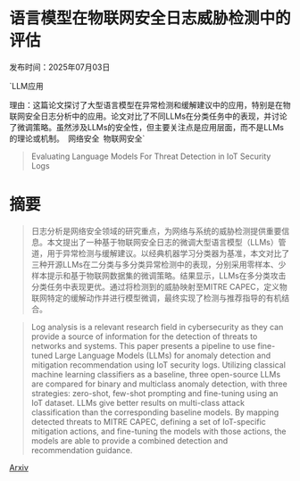 # 语言模型在物联网安全日志威胁检测中的评估

发布时间：2025年07月03日

`LLM应用

理由：这篇论文探讨了大型语言模型在异常检测和缓解建议中的应用，特别是在物联网安全日志分析中的应用。论文对比了不同LLMs在分类任务中的表现，并讨论了微调策略。虽然涉及LLMs的安全性，但主要关注点是应用层面，而不是LLMs的理论或机制。` `网络安全` `物联网安全`

> Evaluating Language Models For Threat Detection in IoT Security Logs

# 摘要

> 日志分析是网络安全领域的研究重点，为网络与系统的威胁检测提供重要信息。本文提出了一种基于物联网安全日志的微调大型语言模型（LLMs）管道，用于异常检测与缓解建议。以经典机器学习分类器为基准，本文对比了三种开源LLMs在二分类与多分类异常检测中的表现，分别采用零样本、少样本提示和基于物联网数据集的微调策略。结果显示，LLMs在多分类攻击分类任务中表现更优。通过将检测到的威胁映射至MITRE CAPEC，定义物联网特定的缓解动作并进行模型微调，最终实现了检测与推荐指导的有机结合。

> Log analysis is a relevant research field in cybersecurity as they can provide a source of information for the detection of threats to networks and systems. This paper presents a pipeline to use fine-tuned Large Language Models (LLMs) for anomaly detection and mitigation recommendation using IoT security logs. Utilizing classical machine learning classifiers as a baseline, three open-source LLMs are compared for binary and multiclass anomaly detection, with three strategies: zero-shot, few-shot prompting and fine-tuning using an IoT dataset. LLMs give better results on multi-class attack classification than the corresponding baseline models. By mapping detected threats to MITRE CAPEC, defining a set of IoT-specific mitigation actions, and fine-tuning the models with those actions, the models are able to provide a combined detection and recommendation guidance.

[Arxiv](https://arxiv.org/abs/2507.02390)